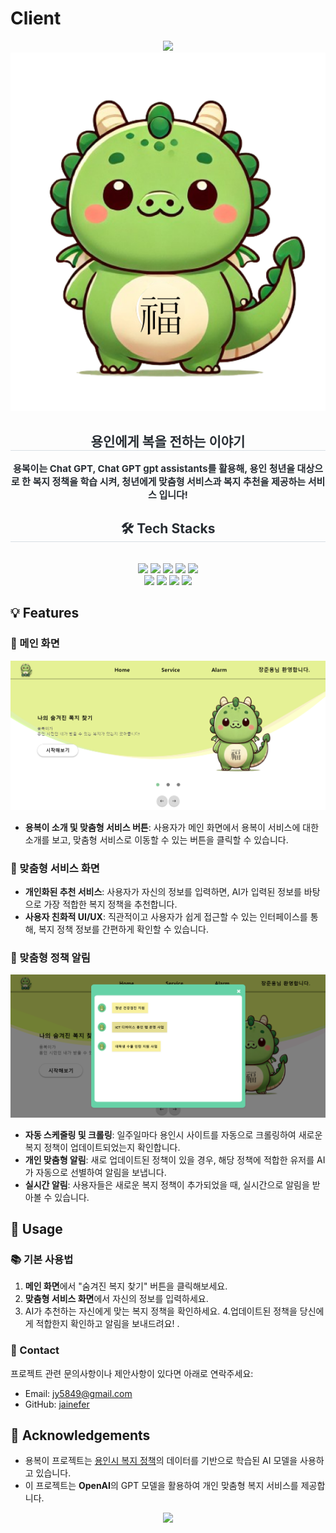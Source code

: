 # Client
<div align= "center">
    <img src="https://capsule-render.vercel.app/api?type=waving&color=0:44fd94,100:eee8aa&height=240&text=용%20복%20이&animation=twinkling&fontColor=1caf08&fontSize=70" />
    </div>
    <div align= "center"> 
    <img src="img/yongbok.png">
    <h2 style="border-bottom: 1px solid #d8dee4; color: #282d33;"> 용인에게 복을 전하는 이야기 </h2>  
    <div style="font-weight: 700; font-size: 15px; text-align: center; color: #282d33;"> 용복이는 Chat GPT, Chat GPT gpt assistants를 활용해, 용인 청년을 대상으로 한 복지 정책을 학습 시켜, 청년에게 맞춤형 서비스과 복지 추천을 제공하는 서비스 입니다!  </div> 
    </div>
    <div align= "center">
    <h2 style="border-bottom: 1px solid #d8dee4; color: #282d33;"> 🛠️ Tech Stacks </h2> <br> 
    <div style="margin: 0 auto; text-align: center;" align= "center"> <img src="https://img.shields.io/badge/Amazon AWS-232F3E?style=plastic&logo=Amazon AWS&logoColor=white">
          <img src="https://img.shields.io/badge/Express-000000?style=plastic&logo=Express&logoColor=white">
          <img src="https://img.shields.io/badge/Figma-F24E1E?style=plastic&logo=Figma&logoColor=white">
          <img src="https://img.shields.io/badge/Git-F05032?style=plastic&logo=Git&logoColor=white">
          <img src="https://img.shields.io/badge/Github-181717?style=plastic&logo=Github&logoColor=white">
          <br/><img src="https://img.shields.io/badge/Javascript-F7DF1E?style=plastic&logo=Javascript&logoColor=white">
          <img src="https://img.shields.io/badge/MySQL-4479A1?style=plastic&logo=MySQL&logoColor=white">
          <img src="https://img.shields.io/badge/Node.js-339933?style=plastic&logo=Node.js&logoColor=white">
          <img src="https://img.shields.io/badge/React-61DAFB?style=plastic&logo=React&logoColor=white">
          </div>
    </div>
    
## 💡 Features

### 📌 메인 화면
<img src="img/main.png">

- **용복이 소개 및 맞춤형 서비스 버튼**: 사용자가 메인 화면에서 용복이 서비스에 대한 소개를 보고, 맞춤형 서비스로 이동할 수 있는 버튼을 클릭할 수 있습니다.

### 📌 맞춤형 서비스 화면

- **개인화된 추천 서비스**: 사용자가 자신의 정보를 입력하면, AI가 입력된 정보를 바탕으로 가장 적합한 복지 정책을 추천합니다.
- **사용자 친화적 UI/UX**: 직관적이고 사용자가 쉽게 접근할 수 있는 인터페이스를 통해, 복지 정책 정보를 간편하게 확인할 수 있습니다.

### 📌 맞춤형 정책 알림
<img src="img/alarm.png">

- **자동 스케줄링 및 크롤링**: 일주일마다 용인시 사이트를 자동으로 크롤링하여 새로운 복지 정책이 업데이트되었는지 확인합니다.
- **개인 맞춤형 알림**: 새로 업데이트된 정책이 있을 경우, 해당 정책에 적합한 유저를 AI가 자동으로 선별하여 알림을 보냅니다.
- **실시간 알림**: 사용자들은 새로운 복지 정책이 추가되었을 때, 실시간으로 알림을 받아볼 수 있습니다.

## 🎯 Usage



### 📚 기본 사용법

1. **메인 화면**에서 "숨겨진 복지 찾기" 버튼을 클릭해보세요.
2. **맞춤형 서비스 화면**에서 자신의 정보를 입력하세요.
3. AI가 추천하는 자신에게 맞는 복지 정책을 확인하세요.
4.업데이트된 정책을 당신에게 적합한지 확인하고 알림을 보내드려요!
.

### 💬 Contact

프로젝트 관련 문의사항이나 제안사항이 있다면 아래로 연락주세요:

- Email: jy5849@gmail.com
- GitHub: [jainefer](https://github.com/jainefer)

## 👏 Acknowledgements

- 용복이 프로젝트는 [용인시 복지 정책](https://yongin.go.kr)의 데이터를 기반으로 학습된 AI 모델을 사용하고 있습니다.
- 이 프로젝트는 **OpenAI**의 GPT 모델을 활용하여 개인 맞춤형 복지 서비스를 제공합니다.

<div align="center">
    <img src="https://capsule-render.vercel.app/api?type=rect&color=gradient&height=100&section=footer&text=Thanks%20for%20using%20Yongbok-E&fontSize=24&fontAlignY=70" />
</div>